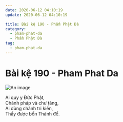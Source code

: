```yaml
---
date: 2020-06-12 04:10:19
update: 2020-06-12 04:10:19

title: Bài kệ 190 - Phẩm Phật Đà
category:
  - pham-phat-da
  - Phẩm Phật Đà
tag:
  - pham-phat-da
---
```


# Bài kệ 190 - Pham Phat Da

![An image](/img/pham-phat-da/pham-phat-da-190.jpg)

Ai quy y Ðức Phật,<br>Chánh pháp và chư tăng,<br>Ai dùng chánh tri kiến,<br>Thấy được bốn Thánh đế.<br>
